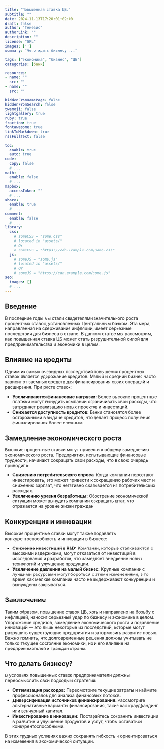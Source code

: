 ```yaml
---
title: "Повышенная ставка ЦБ."
subtitle: ""
date: 2024-11-13T17:20:01+02:00
draft: false
author: "Генезис"
authorLink: ""
description: ""
license: "GPL"
images: ['']
summary: "Чего ждать бизнесу ..."

tags: ["экономика", "бизнес", "ЦБ"]
categories: [банк]

resources:
- name: ""
  src: ""
- name: ""
  src: ""

hiddenFromHomePage: false
hiddenFromSearch: false
twemoji: false
lightgallery: true
ruby: true
fraction: true
fontawesome: true
linkToMarkdown: true
rssFullText: false

toc:
  enable: true
  auto: true
code:
  copy: false
  # ...
math:
  enable: false
  # ...
mapbox:
  accessToken: ""
  # ...
share:
  enable: true
  # ...
comment:
  enable: false
  # ...
library:
  css:
    # someCSS = "some.css"
    # located in "assets/"
    # Or
    # someCSS = "https://cdn.example.com/some.css"
  js:
    # someJS = "some.js"
    # located in "assets/"
    # Or
    # someJS = "https://cdn.example.com/some.js"
seo:
  images: []
  # ...
---
```

## Введение

В последние годы мы стали свидетелями значительного роста процентных ставок, установленных Центральным банком. Эта мера, направленная на сдерживание инфляции, имеет серьезные последствия для бизнеса в стране. В данном статье мы рассмотрим, как повышенная ставка ЦБ может стать разрушительной силой для предпринимательства и экономики в целом.

## Влияние на кредиты

Одним из самых очевидных последствий повышения процентных ставок является удорожание кредитов. Малый и средний бизнес часто зависит от заемных средств для финансирования своих операций и расширения. При росте ставок:

- **Увеличиваются финансовые нагрузки:** Более высокие процентные платежи могут вынудить компании ограничивать свои расходы, что затрудняет реализацию новых проектов и инвестиций.
- **Снижается доступность кредитов:** Банки становятся более осторожными в выдаче кредитов, что делает процесс получения финансирования более сложным.

## Замедление экономического роста

Высокие процентные ставки могут привести к общему замедлению экономического роста. Предприятия, испытывающие финансовые трудности, начинают сокращать свои расходы, что в свою очередь приводит к:

- **Снижению потребительского спроса:** Когда компании перестают инвестировать, это может привести к сокращению рабочих мест и снижению зарплат, что негативно сказывается на потребительских расходах.
- **Увеличению уровня безработицы:** Обострение экономической ситуации может вынудить компании сокращать штат, что отражается на уровне жизни граждан.

## Конкуренция и инновации

Высокие процентные ставки могут также подавлять конкурентоспособность и инновации в бизнесе:

- **Снижение инвестиций в R&D:** Компании, которые сталкиваются с высокими издержками, могут отказаться от инвестиций в исследования и разработки, что замедляет внедрение новых технологий и улучшение продукции.
- **Увеличение давления на малый бизнес:** Крупные компании с лучшими ресурсами могут бороться с этими изменениями, в то время как мелкие компании часто не выдерживают конкуренции и вынуждены закрываться.

## Заключение

Таким образом, повышение ставок ЦБ, хоть и направлено на борьбу с инфляцией, наносит серьезный удар по бизнесу и экономике в целом. Удорожание кредитов, замедление экономического роста и подавление инноваций — это лишь некоторые из последствий, которые могут разрушить существующие предприятия и затормозить развитие новых. Важно помнить, что долговременные решения должны учитывать не только текущее состояние экономики, но и его влияние на предпринимателей и граждан страны.

## Что делать бизнесу?

В условиях повышенных ставок предприниматели должны переосмыслить свои подходы и стратегии:

- **Оптимизация расходов:** Пересмотрите текущие затраты и наймите профессионалов для анализа финансовых потоков.
- **Диверсификация источников финансирования:** Рассмотрите альтернативные варианты финансирования, такие как краудфандинг или венчурный капитал.
- **Инвестирование в инновации:** Постарайтесь сохранить инвестиции в развитие и улучшение продуктов и услуг, чтобы оставаться конкурентоспособными.

В этих трудных условиях важно сохранять гибкость и ориентироваться на изменения в экономической ситуации.